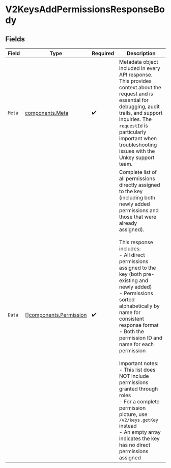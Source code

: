 # V2KeysAddPermissionsResponseBody


## Fields

| Field                                                                                                                                                                                                                                                                                                                                                                                                                                                                                                                                                                                                             | Type                                                                                                                                                                                                                                                                                                                                                                                                                                                                                                                                                                                                              | Required                                                                                                                                                                                                                                                                                                                                                                                                                                                                                                                                                                                                          | Description                                                                                                                                                                                                                                                                                                                                                                                                                                                                                                                                                                                                       |
| ----------------------------------------------------------------------------------------------------------------------------------------------------------------------------------------------------------------------------------------------------------------------------------------------------------------------------------------------------------------------------------------------------------------------------------------------------------------------------------------------------------------------------------------------------------------------------------------------------------------- | ----------------------------------------------------------------------------------------------------------------------------------------------------------------------------------------------------------------------------------------------------------------------------------------------------------------------------------------------------------------------------------------------------------------------------------------------------------------------------------------------------------------------------------------------------------------------------------------------------------------- | ----------------------------------------------------------------------------------------------------------------------------------------------------------------------------------------------------------------------------------------------------------------------------------------------------------------------------------------------------------------------------------------------------------------------------------------------------------------------------------------------------------------------------------------------------------------------------------------------------------------- | ----------------------------------------------------------------------------------------------------------------------------------------------------------------------------------------------------------------------------------------------------------------------------------------------------------------------------------------------------------------------------------------------------------------------------------------------------------------------------------------------------------------------------------------------------------------------------------------------------------------- |
| `Meta`                                                                                                                                                                                                                                                                                                                                                                                                                                                                                                                                                                                                            | [components.Meta](../../models/components/meta.md)                                                                                                                                                                                                                                                                                                                                                                                                                                                                                                                                                                | :heavy_check_mark:                                                                                                                                                                                                                                                                                                                                                                                                                                                                                                                                                                                                | Metadata object included in every API response. This provides context about the request and is essential for debugging, audit trails, and support inquiries. The `requestId` is particularly important when troubleshooting issues with the Unkey support team.                                                                                                                                                                                                                                                                                                                                                   |
| `Data`                                                                                                                                                                                                                                                                                                                                                                                                                                                                                                                                                                                                            | [][components.Permission](../../models/components/permission.md)                                                                                                                                                                                                                                                                                                                                                                                                                                                                                                                                                  | :heavy_check_mark:                                                                                                                                                                                                                                                                                                                                                                                                                                                                                                                                                                                                | Complete list of all permissions directly assigned to the key (including both newly added permissions and those that were already assigned).<br/><br/>This response includes:<br/>- All direct permissions assigned to the key (both pre-existing and newly added)<br/>- Permissions sorted alphabetically by name for consistent response format<br/>- Both the permission ID and name for each permission<br/><br/>Important notes:<br/>- This list does NOT include permissions granted through roles<br/>- For a complete permission picture, use `/v2/keys.getKey` instead<br/>- An empty array indicates the key has no direct permissions assigned |